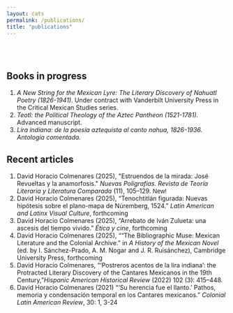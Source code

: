 ```yaml
---
layout: cats
permalink: /publications/
title: "publications"
---
```


<br>
<br>

## Books in progress

<ol class="fa-ul">
  <li><span class="fa-li"><i class="fa fa-book"></i></span><i>A New String for the Mexican Lyre: The Literary Discovery of Nahuatl Poetry (1826-1941)</i>. Under contract with Vanderbilt University Press in the Critical Mexican Studies series.</li>
  <li><span class="fa-li"><i class="fa fa-book"></i></span><i>Teotl: the Political Theology of the Aztec Pantheon (1521-1781).</i> Advanced manuscript.</li>
  <li><span class="fa-li"><i class="fa fa-book"></i></span><i>Lira indiana: de la poesía aztequista al canto nahua, 1826-1936. Antología comentada.</i></li>
</ol>

## Recent articles
<ol class="fa-ul">

<li><span class="fa-li"><i class="fa fa-paperclip"></i></span>David Horacio Colmenares (2025), "Estruendos de la mirada: José Revueltas y la anamorfosis." <i>Nuevas Poligrafías. Revista de Teoría Literaria y Literatura Comparada</i> (11), 105–129. <span class="dib bg-yellow black ph2 pv1 br2 f7 fw6 ttu tracked" style="font-family: Helvetica, sans-serif;" >New!</span></li>  
  <li><span class="fa-li"><i class="fa fa-paperclip"></i></span>David Horacio Colmenares (2025), “Tenochtitlán figurada: Nuevas hipótesis sobre el plano-mapa de Núremberg, 1524.” <i>Latin American and Latinx Visual Culture</i>, forthcoming</li>
    <li><span class="fa-li"><i class="fa fa-paperclip"></i></span>David Horacio Colmenares (2025), “Arrebato de Iván Zulueta: una ascesis del tiempo vivido.” <i>Ética y cine</i>, forthcoming</li>
    <li><span class="fa-li"><i class="fa fa-paperclip"></i></span>David Horacio Colmenares (2025), ““The Bibliographic Muse: Mexican Literature and the Colonial Archive.” in <i>A History of the Mexican Novel</i> (ed. by I. Sánchez-Prado, A. M. Nogar and J. R. Ruisánchez), Cambridge University Press, forthcoming</li>
  <li><span class="fa-li"><i class="fa fa-paperclip"></i></span>David Horacio Colmenares, “‘Postreros acentos de la lira indiana’: the Protracted Literary Discovery of the Cantares Mexicanos in the 19th Century,”<i>Hispanic American Historical Review</i> (2022) 102 (3): 415–448.</li>
  <li><span class="fa-li"><i class="fa fa-paperclip"></i></span>David Horacio Colmenares (2021) “‘Su herencia fue el llanto.’ Pathos, memoria y condensación temporal en los Cantares mexicanos.” <i>Colonial Latin American Review</i>, 30: 1, 3-24</li>
  
